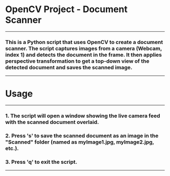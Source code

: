 # OpenCV Project - Document Scanner
---
### This is a Python script that uses OpenCV to create a document scanner. The script captures images from a camera (Webcam, index 1) and detects the document in the frame. It then applies perspective transformation to get a top-down view of the detected document and saves the scanned image.
---
# Usage 
---
### 1. The script will open a window showing the live camera feed with the scanned document overlaid.
### 2. Press 's' to save the scanned document as an image in the "Scanned" folder (named as myImage1.jpg, myImage2.jpg, etc.).
### 3. Press 'q' to exit the script.
---
